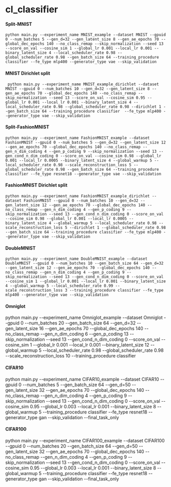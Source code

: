 # cl_classifier

#### Split-MNIST
```
python main.py --experiment_name MNIST_example --dataset MNIST --gpuid 0 --num_batches 5 --gen_d=32 --gen_latent_size 8 --gen_ae_epochs 70 --global_dec_epochs 140 --no_class_remap --skip_normalization --seed 13 --score_on_val --cosine_sim 1 --global_lr 0.001 --local_lr 0.001 --binary_latent_size 4 --local_scheduler_rate 0.98 --global_scheduler_rate 0.98 --gen_batch_size 64 --training_procedure classifier --fe_type mlp400 --generator_type vae --skip_validation
```

#### MNIST Dirichlet split
```
 python main.py --experiment_name MNIST_example_dirichlet --dataset MNIST --gpuid 0 --num_batches 10 --gen_d=32 --gen_latent_size 8 --gen_ae_epochs 70 --global_dec_epochs 140 --no_class_remap --skip_normalization --seed 13 --score_on_val --cosine_sim 0.95 --global_lr 0.001 --local_lr 0.001 --binary_latent_size 4 --local_scheduler_rate 0.98 --global_scheduler_rate 0.98 --dirichlet 1 --gen_batch_size 64 --training_procedure classifier  --fe_type mlp400 --generator_type vae --skip_validation
```

#### Split-FashionMNIST

```
python main.py --experiment_name FashionMNIST_example --dataset FashionMNIST --gpuid 0 --num_batches 5 --gen_d=32 --gen_latent_size 12 --gen_ae_epochs 70 --global_dec_epochs 140 --no_class_remap --gen_n_dim_coding 4 --gen_p_coding 9 --skip_normalization --seed 13 --gen_cond_n_dim_coding 0 --score_on_val --cosine_sim 0.98 --global_lr 0.001 --local_lr 0.0005 --binary_latent_size 4 --global_warmup 5 --local_scheduler_rate 0.98 --scale_reconstruction_loss 5 --global_scheduler_rate 0.98 --gen_batch_size 64 --training_procedure classifier --fe_type resnet18 --generator_type vae --skip_validation 
```

#### FashionMNIST Dirichlet split
```
python main.py --experiment_name FashionMNIST_example_dirichlet --dataset FashionMNIST --gpuid 0 --num_batches 10 --gen_d=32 --gen_latent_size 12 --gen_ae_epochs 70 --global_dec_epochs 140 --no_class_remap --gen_n_dim_coding 4 --gen_p_coding 9 --skip_normalization --seed 13 --gen_cond_n_dim_coding 0 --score_on_val --cosine_sim 0.98 --global_lr 0.001 --local_lr 0.0005 --binary_latent_size 4 --global_warmup 5 --local_scheduler_rate 0.98 --scale_reconstruction_loss 5 --dirichlet 1 --global_scheduler_rate 0.98 --gen_batch_size 64 --training_procedure classifier --fe_type mlp400 --generator_type vae --skip_validation
```

#### DoubleMNIST
```
python main.py --experiment_name DoubleMNIST_example --dataset DoubleMNIST --gpuid 0 --num_batches 10 --gen_batch_size 64 --gen_d=32 --gen_latent_size 12 --gen_ae_epochs 70 --global_dec_epochs 140 --no_class_remap --gen_n_dim_coding 4 --gen_p_coding 9 --skip_normalization --seed 13 --gen_cond_n_dim_coding 0 --score_on_val --cosine_sim 1 --global_lr 0.001 --local_lr 0.001 --binary_latent_size 4 --global_warmup 5 --local_scheduler_rate 0.99 --scale_reconstruction_loss 3 --training_procedure classifier --fe_type mlp400 --generator_type vae --skip_validation
```

#### Omniglot
python main.py --experiment_name Omniglot_example --dataset Omniglot --gpuid 0 --num_batches 20 --gen_batch_size 64 --gen_d=32 --gen_latent_size 16 --gen_ae_epochs 70 --global_dec_epochs 140 --no_class_remap --gen_n_dim_coding 6 --gen_p_coding 13 --skip_normalization --seed 13 --gen_cond_n_dim_coding 0 --score_on_val --cosine_sim 1 --global_lr 0.001 --local_lr 0.001 --binary_latent_size 12 --global_warmup 5 --local_scheduler_rate 0.98 --global_scheduler_rate 0.98 --scale_reconstruction_loss 10 --training_procedure classifier


#### CIFAR10
python main.py --experiment_name CIFAR10_example --dataset CIFAR10 --gpuid 0 --num_batches 5 --gen_batch_size 64 --gen_d=50 --gen_latent_size 32 --gen_ae_epochs 70 --global_dec_epochs 140 --no_class_remap --gen_n_dim_coding 4 --gen_p_coding 9 --skip_normalization --seed 13 --gen_cond_n_dim_coding 0 --score_on_val --cosine_sim 0.95 --global_lr 0.003 --local_lr 0.001 --binary_latent_size 8 --global_warmup 5 --training_procedure classifier --fe_type resnet18 --generator_type gan --skip_validation --final_task_only

#### CIFAR100
python main.py --experiment_name CIFAR100_example --dataset CIFAR100 --gpuid 0 --num_batches 20 --gen_batch_size 64 --gen_d=50 --gen_latent_size 32 --gen_ae_epochs 70 --global_dec_epochs 140 --no_class_remap --gen_n_dim_coding 4 --gen_p_coding 9 --skip_normalization --seed 13 --gen_cond_n_dim_coding 0 --score_on_val --cosine_sim 0.95 --global_lr 0.003 --local_lr 0.001 --binary_latent_size 8 --global_warmup 5 --training_procedure classifier --fe_type resnet18 --generator_type gan --skip_validation --final_task_only
